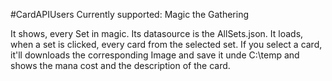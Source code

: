 #CardAPIUsers
Currently supported: Magic the Gathering

It shows, every Set in magic. Its datasource is the AllSets.json. 
It loads, when a set is clicked, every card from the selected set. 
If you select a card, it'll downloads the corresponding Image and save it unde C:\temp and shows the mana cost and the description of the card.
